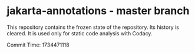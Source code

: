 # jakarta-annotations - master branch

This repository contains the frozen state of the repository.
Its history is cleared. It is used only for static code
analysis with Codacy.

Commit Time: 1734471118